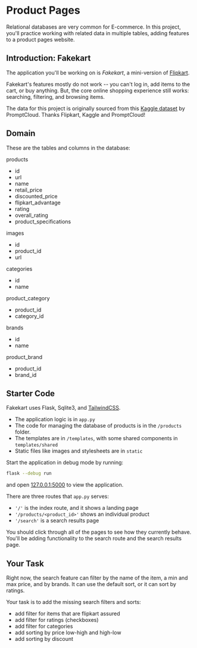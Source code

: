 # Product Pages

Relational databases are very common for E-commerce. In this project, you'll practice working with related data in multiple tables, adding features to a product pages website.

## Introduction: Fakekart

The application you'll be working on is _Fakekart_, a mini-version of [Flipkart](https://www.flipkart.com/).

Fakekart's features mostly do not work -- you can't log in, add items to the cart, or buy anything. But, the core online shopping experience still works: searching, filtering, and browsing items.

The data for this project is originally sourced from this [Kaggle dataset](https://www.kaggle.com/datasets/PromptCloudHQ/flipkart-products) by PromptCloud. Thanks Flipkart, Kaggle and PromptCloud!

## Domain

These are the tables and columns in the database:

products
- id
- url
- name
- retail_price
- discounted_price
- flipkart_advantage
- rating
- overall_rating
- product_specifications

images
- id
- product_id
- url

categories
- id
- name

product_category
- product_id
- category_id

brands
- id
- name

product_brand
- product_id
- brand_id

## Starter Code

Fakekart uses Flask, Sqlite3, and [TailwindCSS](https://tailwindcss.com/).

- The application logic is in `app.py`
- The code for managing the database of products is in the `/products` folder.
- The templates are in `/templates`, with some shared components in `templates/shared`
- Static files like images and stylesheets are in `static`

Start the application in debug mode by running:

```sh
flask --debug run
```

and open [127.0.0.1:5000](http://127.0.0.1:5000) to view the application.

There are three routes that `app.py` serves:
- `'/'` is the index route, and it shows a landing page
- `'/products/<product_id>'` shows an individual product
- `'/search'` is a search results page

You should click through all of the pages to see how they currently behave. You'll be adding functionality to the search route and the search results page.

## Your Task

Right now, the search feature can filter by the name of the item, a min and max price, and by brands. It can use the default sort, or it can sort by ratings.

Your task is to add the missing search filters and sorts:
- add filter for items that are flipkart assured
- add filter for ratings (checkboxes)
- add filter for categories
- add sorting by price low-high and high-low
- add sorting by discount